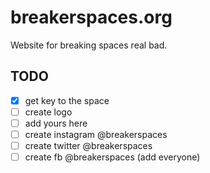 # breakerspaces.org
Website for breaking spaces real bad.


## TODO

- [x] get key to the space
- [ ] create logo
- [ ] add yours here
- [ ] create instagram @breakerspaces
- [ ] create twitter @breakerspaces
- [ ] create fb @breakerspaces (add everyone)
